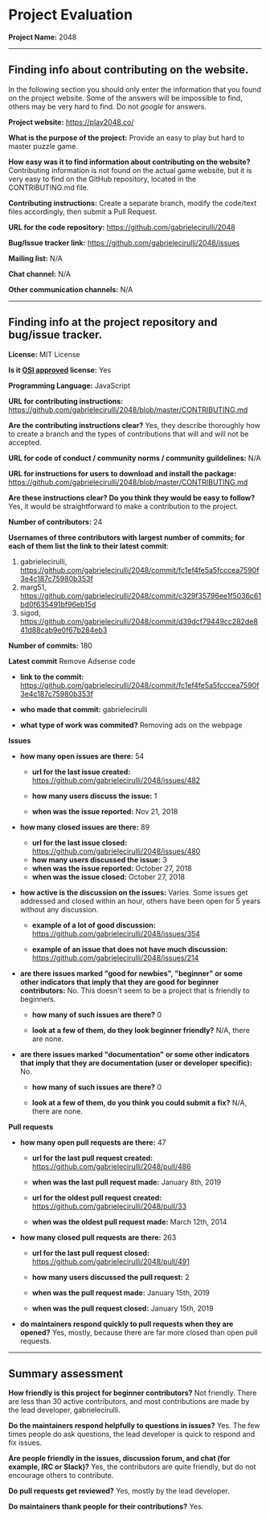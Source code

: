 # Project Evaluation



__Project Name:__  2048


---

## Finding info about contributing on the website.

In the following section you should only enter the information that you
found on the project website. Some of the answers will be impossible to find, others
may be very hard to find. Do not _google_ for answers.

__Project website:__ https://play2048.co/


__What is the purpose of the project:__ Provide an easy to play but hard to master puzzle game.


__How easy was it to find information about contributing on the website?__ Contributing information is not found on the actual game website, but it is very easy to find on the GitHub repository, located in the CONTRIBUTING.md file.

__Contributing instructions:__ Create a separate branch, modify the code/text files accordingly, then submit a Pull Request.

__URL for the code repository:__ https://github.com/gabrielecirulli/2048

__Bug/Issue tracker link:__ https://github.com/gabrielecirulli/2048/issues

__Mailing list:__ N/A

__Chat channel:__ N/A

__Other communication channels:__ N/A


---

## Finding info at the project repository and bug/issue tracker.

__License:__ MIT License

__Is it [OSI approved](https://opensource.org/licenses/alphabetical) license:__ Yes

__Programming Language:__ JavaScript

__URL for contributing instructions:__ https://github.com/gabrielecirulli/2048/blob/master/CONTRIBUTING.md

__Are the contributing instructions clear?__ Yes, they describe thoroughly how to create a branch and the types of contributions that will and will not be accepted.

__URL for code of conduct / community norms / community guildelines:__ N/A

__URL for instructions for users to download and install the package:__ https://github.com/gabrielecirulli/2048/blob/master/CONTRIBUTING.md

__Are these instructions clear? Do you think they would be easy to follow?__ Yes, it would be straightforward to make a contribution to the project.

__Number of contributors:__ 24

__Usernames of three contributors with largest number of commits; for
each of them list the link to their latest commit__:

1. gabrielecirulli, https://github.com/gabrielecirulli/2048/commit/fc1ef4fe5a5fcccea7590f3e4c187c75980b353f
2. marg51, https://github.com/gabrielecirulli/2048/commit/c329f35796ee1f5036c61bd0f635491bf96eb15d
3. sigod, https://github.com/gabrielecirulli/2048/commit/d39dcf79449cc282de841d88cab9e0f67b284eb3


__Number of commits:__ 180

__Latest commit__ Remove Adsense code

- __link to the commit:__ https://github.com/gabrielecirulli/2048/commit/fc1ef4fe5a5fcccea7590f3e4c187c75980b353f

- __who made that commit:__ gabrielecirulli

- __what type of work was commited?__ Removing ads on the webpage


__Issues__

- __how many open issues are there:__ 54

    - __url for the last issue created:__ https://github.com/gabrielecirulli/2048/issues/482

    - __how many users discuss the issue:__ 1

    - __when was the issue reported:__ Nov 21, 2018


- __how many closed issues are there:__ 89
    - __url for the last issue closed:__ https://github.com/gabrielecirulli/2048/issues/480
    - __how many users discussed the issue:__ 3
    - __when was the issue reported:__ October 27, 2018
    - __when was the issue closed:__ October 27, 2018

- __how active is the discussion on the issues:__ Varies. Some issues get addressed and closed within an hour, others have been open for 5 years without any discussion.

    - __example of a lot of good discussion:__ https://github.com/gabrielecirulli/2048/issues/354

    - __example of an issue that does not have much discussion:__ https://github.com/gabrielecirulli/2048/issues/214



- __are there issues marked "good for newbies", "beginner" or some other indicators that imply that they are good for beginner contributors:__ No. This doesn't seem to be a project that is friendly to beginners.

    - __how many of such issues are there?__ 0

    - __look at a few of them, do they look beginner friendly?__ N/A, there are none.



- __are there issues marked "documentation" or some other indicators that imply that they are documentation (user or developer specific):__ No.

    - __how many of such issues are there?__ 0

    - __look at a few of them, do you think you could submit a fix?__ N/A, there are none.



__Pull requests__

- __how many open pull requests are there:__ 47

    - __url for the last pull request created:__ https://github.com/gabrielecirulli/2048/pull/486

    - __when was the last pull request made:__ January 8th, 2019

    - __url for the oldest pull request created:__ https://github.com/gabrielecirulli/2048/pull/33

    - __when was the oldest pull request made:__ March 12th, 2014

- __how many closed pull requests are there:__ 263

    - __url for the last pull request closed:__ https://github.com/gabrielecirulli/2048/pull/491

    - __how many users discussed the pull request:__ 2

    - __when was the pull request made:__ January 15th, 2019

    - __when was the pull request closed:__ January 15th, 2019


- __do maintainers respond quickly to pull requests when they are opened?__ Yes, mostly, because there are far more closed than open pull requests.



---


## Summary assessment
__How friendly is this project for beginner contributors?__ Not friendly. There are less than 30 active contributors, and most contributions are made by the lead developer, gabrielecirulli.


__Do the maintainers respond helpfully to questions in issues?__ Yes. The few times people do ask questions, the lead developer is quick to respond and fix issues.


__Are people friendly in the issues, discussion forum, and chat (for example, IRC or Slack)?__ Yes, the contributors are quite friendly, but do not encourage others to contribute.


__Do pull requests get reviewed?__ Yes, mostly by the lead developer.


__Do maintainers thank people for their contributions?__ Yes.
